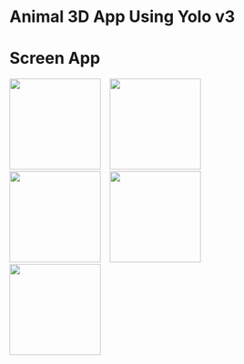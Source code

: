 # Animal 3D App Using Yolo v3

# Screen App

<img 
src="https://live.staticflickr.com/65535/49926014986_3c5ca235b1.jpg" width="160"> <img src="https://live.staticflickr.com/65535/49926347337_fc08e3e4c4.jpg" width="8" height="100" > <img 
src="https://live.staticflickr.com/65535/49925495318_dcd66fb4db.jpg" width="160"> <img src="https://live.staticflickr.com/65535/49926347337_fc08e3e4c4.jpg" width="8" height="100"> <img 
src="https://live.staticflickr.com/65535/49925494753_6ae47fe3e5.jpg" width="160"> <img src="https://live.staticflickr.com/65535/49926347337_fc08e3e4c4.jpg" width="8" height="100"> <img 
src="https://live.staticflickr.com/65535/49925493968_95d66475b5.jpg" width="160"> <img src="https://live.staticflickr.com/65535/49926347337_fc08e3e4c4.jpg" width="8" height="100"> <img 
src="https://live.staticflickr.com/65535/49926007951_2afa5a5517.jpg" width="160">

